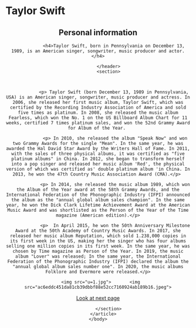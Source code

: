 <!DOCTYPE html>
<html>
    <head>
        <meta charset="utf-8">
        <meta http-equiv="X-UA-Compatible" content="IE=edge">
		<meta Stella="viewport" content="width=device-width">
        <title>Taylor Swift</title>
    </head>
    <body>
		<h1>Taylor Swift </h1>
        <article>
            <header>
                <h2>Personal information</h2>
                
                <h4>Taylor Swift, born in Pennsylvania on December 13, 1989, is an American singer, songwriter, music producer and actor.</h4>
                
            </header>
            <section>
                

                
                <p> Taylor Swift (born December 13, 1989 in Pennsylvania, USA) is an American singer, songwriter, music producer and actress. In 2006, she released her first music album, Taylor Swift, which was certified by the Recording Industry Association of America and sold five times as platinum. In 2008, she released the music album Fearless, which won the No. 1 on the US Billboard Album Chart for 11 weeks, certified 7 times platinum sales, and won the 52nd Grammy Award for Album of the Year. 
                    
                 <p> In 2010, she released the album "Speak Now" and won two Grammy Awards for the single "Mean". In the same year, he was awarded the Hal David Star Award by the Writers Hall of Fame. In 2011, with the sales of three physical albums, it was certified as "five platinum albums" in China. In 2012, she began to transform herself into a pop singer and released her music album 'Red', the physical version of which was certified as' double platinum album 'in China. In 2013, he won the 47th Country Music Association Award (CMA).</p> 
                    
                 <p> In 2014, she released the music album 1989, which won the Album of the Year award at the 58th Grammy Awards, and the International Federation of the Phonographic Industry (IFPI) announced the album as the "annual global album sales champion". In the same year, he won the Dick Clark Lifetime Achievement Award at the American Music Award and was shortlisted as the Person of the Year of the Time magazine (American edition).</p>
                    
                 <p>  In April 2015, he won the 50th Anniversary Milestone Award at the 50th Academy of Country Music Awards. In 2017, she released her music album Reputation, which sold 1.238,000 copies in its first week in the US, making her the singer who has four albums selling one million copies in its first week. In the same year, he was chosen by Time magazine as Person of the Year. In 2019, the music album "Lover" was released; In the same year, the International Federation of the Phonographic Industry (IFPI) declared the album the "annual global album sales number one". In 2020, the music albums Folklore and Evermore were released.</p>
                
      <img src="u=1.jpg">       <img
    src="ac6eddc451da81cb39dbbf88e52cc7160924ab189b16.jpeg">
                
<a href="journal%20(2).html">Look at next page</a >

            </section>
        </article>
    </body>
</html>
